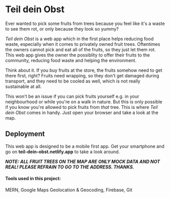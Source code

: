 # Teil dein Obst

Ever wanted to pick some fruits from trees because you feel like it's a waste to see them rot, or only because they look so yummy?

*Teil dein Obst* is a web app which in the first place helps reducing food waste, especially when it comes to privately owned fruit trees. 
Oftentimes the owners cannot pick and eat all of the fruits, so they just let them rot. 
This web app gives the owner the possiblity to offer their fruits to the community, reducing food waste and helping the environment. 

Think about it. If you buy fruits at the store, the fruits somehow need to get there first, right? Fruits need wrapping, so they don't get damaged during transport, and they need to be cooled as well, which is not really sustainable at all.

This won't be an issue if you can pick fruits yourself e.g. in your neighbourhood or while you're on a walk in nature. But this is only possible if you know you're allowed to pick fruits from *that* tree. This is where *Teil dein Obst* comes in handy. Just open your browser and take a look at the map.

## Deployment
This web app is designed to be a mobile first app.
Get your smartphone and go on **teil-dein-obst.netlify.app** to take a look around.

***NOTE: ALL FRUIT TREES ON THE MAP ARE ONLY MOCK DATA AND NOT REAL! PLEASE REFRAIN TO GO TO THE ADDRESS. THANKS.***


#### Tools used in this project:
MERN, Google Maps Geolocation & Geocoding, Firebase, Git
